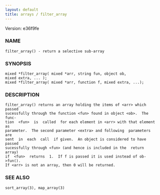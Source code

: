 ```yaml
---
layout: default
title: arrays / filter_array
---
```


Version: e36f9fe




### NAME
    filter_array() - return a selective sub-array


### SYNOPSIS
    mixed *filter_array( mixed *arr, string fun, object ob,
    mixed extra, ... );
    mixed *filter_array( mixed *arr, function f, mixed extra, ...);


### DESCRIPTION
    filter_array() returns an array holding the items of <arr> which passed
    sucessfully through the function <fun> found in object <ob>.  The func‐
    tion  <fun>  is  called  for each element in <arr> with that element as
    parameter.  The second parameter <extra> and following  parameters  are
    sent  in  each  call  if given.  An object is considered to have passed
    sucessfully through <fun> (and hence is included in the  return  array)
    if  <fun>  returns  1.  If f is passed it is used instead of ob->fun().
    If <arr> is not an array, then 0 will be returned.


### SEE ALSO
    sort_array(3), map_array(3)



